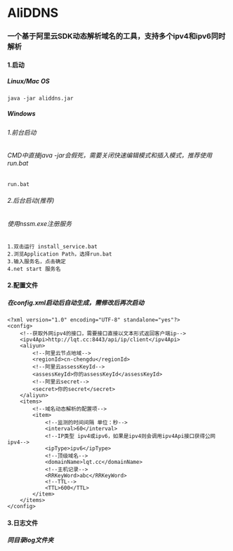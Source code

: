 # AliDDNS

### 一个基于阿里云SDK动态解析域名的工具，支持多个ipv4和ipv6同时解析
#### 1.启动
##### Linux/Mac OS
````
java -jar aliddns.jar
````
##### Windows
###### 1.前台启动
###### CMD中直接java -jar会假死，需要关闭快速编辑模式和插入模式，推荐使用run.bat
````
run.bat
````
###### 2.后台启动(推荐)
###### 使用nssm.exe注册服务
####
````
1.双击运行 install_service.bat
2.浏览Application Path，选择run.bat
3.输入服务名，点击确定
4.net start 服务名
````
#### 2.配置文件
##### 在config.xml启动后自动生成，需修改后再次启动
````
<?xml version="1.0" encoding="UTF-8" standalone="yes"?>
<config>
    <!--获取外网ipv4的接口，需要接口直接以文本形式返回客户端ip-->
    <ipv4Api>http://lqt.cc:8443/api/ip/client</ipv4Api>
    <aliyun>
        <!--阿里云节点地域-->
        <regionId>cn-chengdu</regionId>
        <!--阿里云assessKeyId-->
        <assessKeyId>你的assessKeyId</assessKeyId>
        <!--阿里云secret-->
        <secret>你的secret</secret>
    </aliyun>
    <items>
        <!--域名动态解析的配置项-->
        <item>
            <!--监测的时间间隔 单位：秒-->
            <interval>60</interval>
            <!--IP类型 ipv4或ipv6，如果是ipv4则会调用ipv4Api接口获得公网ipv4-->
            <ipType>ipv6</ipType>
            <!--顶级域名-->
            <domainName>lqt.cc</domainName>
            <!--主机记录-->
            <RRKeyWord>abc</RRKeyWord>
            <!--TTL-->
            <TTL>600</TTL>
        </item>
    </items>
</config>
````

#### 3.日志文件
##### 同目录log文件夹